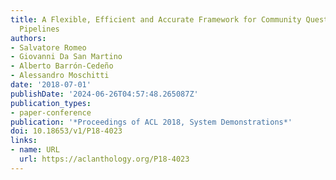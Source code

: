 ```yaml
---
title: A Flexible, Efficient and Accurate Framework for Community Question Answering
  Pipelines
authors:
- Salvatore Romeo
- Giovanni Da San Martino
- Alberto Barrón-Cedeño
- Alessandro Moschitti
date: '2018-07-01'
publishDate: '2024-06-26T04:57:48.265087Z'
publication_types:
- paper-conference
publication: '*Proceedings of ACL 2018, System Demonstrations*'
doi: 10.18653/v1/P18-4023
links:
- name: URL
  url: https://aclanthology.org/P18-4023
---
```

